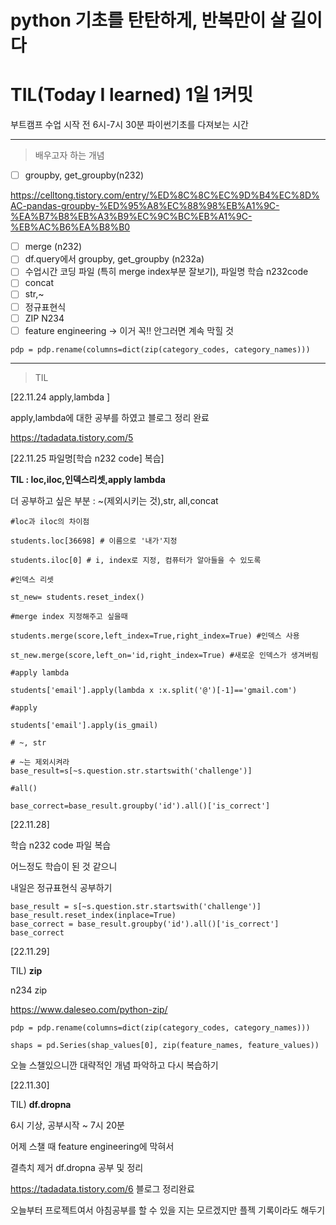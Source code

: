 # python 기초를 탄탄하게, 반복만이 살 길이다 

# TIL(Today I learned) 1일 1커밋 

  부트캠프 수업 시작 전 6시-7시 30분 파이썬기초를 다져보는 시간

----
>배우고자 하는 개념

- [ ]  groupby, get_groupby(n232)

https://celltong.tistory.com/entry/%ED%8C%8C%EC%9D%B4%EC%8D%AC-pandas-groupby-%ED%95%A8%EC%88%98%EB%A1%9C-%EA%B7%B8%EB%A3%B9%EC%9C%BC%EB%A1%9C-%EB%AC%B6%EA%B8%B0

- [ ]  merge (n232)
- [ ]  df.query에서 groupby, get_groupby (n232a)
- [ ]  수업시간 코딩 파일 (특히 merge index부분 잘보기), 파일명 학습 n232code
- [ ]  concat 
- [ ]  str,~
- [ ]  정규표현식
- [ ]  ZIP N234 
- [ ]  feature engineering -> 이거 꼭!! 안그러면 계속 막힐 것 
```
pdp = pdp.rename(columns=dict(zip(category_codes, category_names)))
```

----
>TIL


[22.11.24 apply,lambda ]

apply,lambda에 대한 공부를 하였고 블로그 정리 완료

https://tadadata.tistory.com/5


[22.11.25 파일명[학습 n232 code] 복습]

**TIL : loc,iloc,인덱스리셋,apply lambda**

더 공부하고 싶은 부분 : ~(제외시키는 것),str, all,concat

```
#loc과 iloc의 차이점

students.loc[36698] # 이름으로 '내가'지정

students.iloc[0] # i, index로 지정, 컴퓨터가 알아들을 수 있도록

```

```
#인덱스 리셋

st_new= students.reset_index()

```

```
#merge index 지정해주고 싶을때 

students.merge(score,left_index=True,right_index=True) #인덱스 사용

st_new.merge(score,left_on='id,right_index=True) #새로운 인덱스가 생겨버림

```

```
#apply lambda

students['email'].apply(lambda x :x.split('@')[-1]=='gmail.com')

```

```
#apply

students['email'].apply(is_gmail)
```

```
# ~, str

# ~는 제외시켜라 
base_result=s[~s.question.str.startswith('challenge')]

```

```
#all()

base_correct=base_result.groupby('id').all()['is_correct']

```

[22.11.28]

학습 n232 code 파일 복습

어느정도 학습이 된 것 같으니

내일은 정규표현식 공부하기

```
base_result = s[~s.question.str.startswith('challenge')] 
base_result.reset_index(inplace=True)
base_correct = base_result.groupby('id').all()['is_correct']
base_correct

```

[22.11.29]

TIL) **zip** 

n234 zip 

https://www.daleseo.com/python-zip/

```
pdp = pdp.rename(columns=dict(zip(category_codes, category_names)))

```

```
shaps = pd.Series(shap_values[0], zip(feature_names, feature_values))

```

오늘 스챌있으니깐 대략적인 개념 파악하고 다시 복습하기


[22.11.30]

TIL) **df.dropna**

6시 기상, 공부시작 ~ 7시 20분 

어제 스챌 때 feature engineering에 막혀서 

결측치 제거 df.dropna 공부 및 정리 

https://tadadata.tistory.com/6 블로그 정리완료 

오늘부터 프로젝트여서 아침공부를 할 수 있을 지는 모르겠지만 플젝 기록이라도 해두기 









